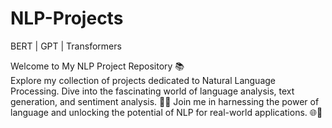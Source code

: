 # NLP-Projects
BERT | GPT | Transformers
<!DOCTYPE html>
<html>
<head>
</head>
<body>
    <p>
      Welcome to My NLP Project Repository 📚<br>
        Explore my collection of projects dedicated to Natural Language Processing. Dive into the fascinating world of language analysis, text generation, and sentiment analysis. 📝📖
        Join me in harnessing the power of language and unlocking the potential of NLP for real-world applications. 🌐💬
    </p>
</body>
</html>


